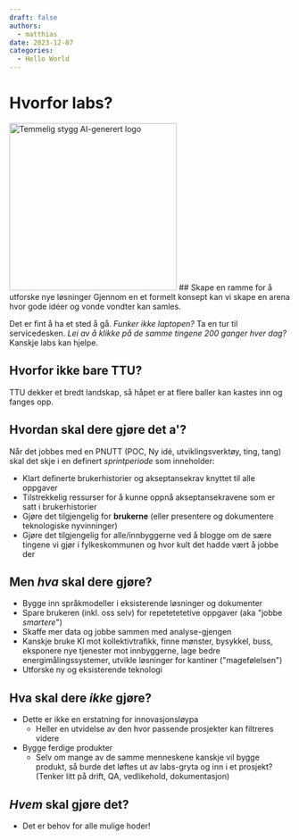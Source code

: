 ```yaml
---
draft: false
authors:
  - matthias
date: 2023-12-07 
categories:
  - Hello World
---
```


# Hvorfor labs? 

<img src="../images/logo.png" alt="Temmelig stygg AI-generert logo" width="300" />
## Skape en ramme for å utforske nye løsninger
Gjennom en et formelt konsept kan vi skape en arena hvor gode idéer og vonde vondter kan samles. 

Det er fint å ha et sted å gå. *Funker ikke laptopen?* Ta en tur til servicedesken. *Lei av å klikke på de samme tingene 200 ganger hver dag?* Kanskje labs kan hjelpe.

## Hvorfor ikke bare TTU?
TTU dekker et bredt landskap, så håpet er at flere baller kan kastes inn og fanges opp. 


## Hvordan skal dere gjøre det a'? 
Når det jobbes med en PNUTT (POC, Ny idé, utviklingsverktøy, ting, tang) skal det skje i en definert *sprintperiode* som inneholder: 

* Klart definerte brukerhistorier og akseptansekrav knyttet til alle oppgaver
* Tilstrekkelig ressurser for å kunne oppnå akseptansekravene som er satt i brukerhistorier
* Gjøre det tilgjengelig for **brukerne** (eller presentere og dokumentere teknologiske nyvinninger)
* Gjøre det tilgjengelig for alle/innbyggerne ved å blogge om de sære tingene vi gjør i fylkeskommunen og hvor kult det hadde vært å jobbe der

## Men *hva* skal dere gjøre?
* Bygge inn språkmodeller i eksisterende løsninger og dokumenter
* Spare brukeren (inkl. oss selv) for repetetetetive oppgaver (aka "jobbe *smartere*")
* Skaffe mer data og jobbe sammen med analyse-gjengen
* Kanskje bruke KI mot kollektivtrafikk, finne mønster, bysykkel, buss, eksponere nye tjenester mot innbyggerne, lage bedre energimålingssystemer, utvikle løsninger for kantiner ("magefølelsen")
* Utforske ny og eksisterende teknologi

## Hva skal dere *ikke* gjøre?
* Dette er ikke en erstatning for innovasjonsløypa
	- Heller en utvidelse av den hvor passende prosjekter kan filtreres videre
* Bygge ferdige produkter
	- Selv om mange av de samme menneskene kanskje vil bygge produkt, så burde det løftes ut av labs-gryta og inn i et prosjekt? (Tenker litt på drift, QA, vedlikehold, dokumentasjon)
## *Hvem* skal gjøre det?
* Det er behov for alle mulige hoder!

